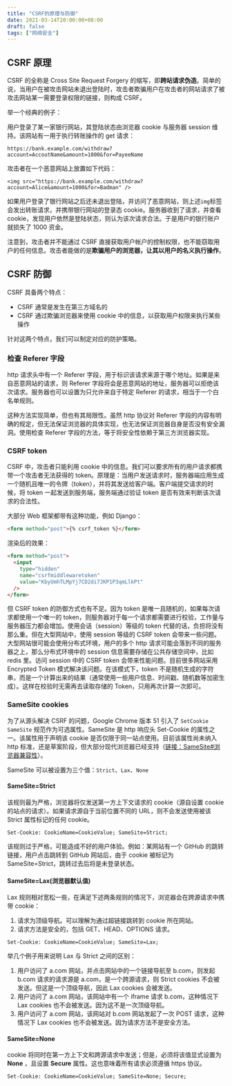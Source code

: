 ```yaml
---
title: "CSRF的原理与防御"
date: 2021-03-14T20:00:00+08:00
draft: false
tags: ["网络安全"]
---
```


## CSRF 原理

CSRF 的全称是 Cross Site Request Forgery 的缩写，即**跨站请求伪造**。简单的说，当用户在被攻击网站未退出登陆时，攻击者欺骗用户在攻击者的网站请求了被攻击网站某一需要登录权限的链接，则构成 CSRF。

举一个经典的例子：

用户登录了某一家银行网站，其登陆状态由浏览器 cookie 与服务器 session 维持。该网站有一用于执行转账操作的 get 请求：

`https://bank.example.com/withdraw?account=AccoutName&amount=1000&for=PayeeName`

攻击者在一个恶意网站上放置如下代码：

`<img src="https://bank.example.com/withdraw?account=Alice&amount=1000&for=Badman" />`

如果用户登录了银行网站之后还未退出登陆，并访问了恶意网站，则上述`img`标签会发出转账请求，并携带银行网站的登录态 cookie。服务器收到了请求，并查看 cookie，发现用户依然是登陆状态，则认为该次请求合法。于是用户的银行账户就损失了 1000 资金。

注意到，攻击者并不能通过 CSRF 直接获取用户帐户的控制权限，也不能窃取用户的任何信息。攻击者能做的是**欺骗用户的浏览器，让其以用户的名义执行操作**。

## CSRF 防御

CSRF 具备两个特点：

- CSRF 通常是发生在第三方域名的
- CSRF 通过欺骗浏览器来使用 cookie 中的信息，以获取用户权限来执行某些操作

针对这两个特点，我们可以制定对应的防护策略。

### 检查 Referer 字段

http 请求头中有一个 Referer 字段，用于标识该请求来源于哪个地址。如果是来自恶意网站的请求，则 Referer 字段将会是恶意网站的地址，服务器可以拒绝该次请求。服务器也可以设置为只允许来自于特定 Referer 的请求，相当于一个白名单规则。

这种方法实现简单，但也有其局限性。虽然 http 协议对 Referer 字段的内容有明确的规定，但无法保证浏览器的具体实现，也无法保证浏览器自身是否没有安全漏洞。使用检查 Referer 字段的方法，等于将安全性依赖于第三方浏览器实现。

### CSRF token

CSRF 中，攻击者只能利用 cookie 中的信息。我们可以要求所有的用户请求都携带一个攻击者无法获得的 token。原理是：当用户发送请求时，服务器端应用生成一个随机且唯一的令牌（token），并将其发送给客户端。客户端提交请求的时候，将 token 一起发送到服务端，服务端通过验证 token 是否有效来判断该次请求的合法性。

大部分 Web 框架都带有这种功能，例如 Django：

```html
<form method="post">{% csrf_token %}</form>
```

渲染后的效果：

```html
<form method="post">
  <input
    type="hidden"
    name="csrfmiddlewaretoken"
    value="KbyUmhTLMpYj7CD2di7JKP1P3qmLlkPt"
  />
</form>
```

但 CSRF token 的防御方式也有不足。因为 token 是唯一且随机的，如果每次请求都使用一个唯一的 token，则服务器对于每一个请求都需要进行校验，工作量与服务器压力都会增加。使用会话（session）等级的 token 代替的话，负担将没有那么重。但在大型网站中，使用 session 等级的 CSRF token 会带来一些问题。大型网站很可能会使用分布式环境，用户的多个 http 请求可能会落到不同的服务器之上，那么分布式环境中的 session 信息需要存储在公共存储空间中，比如 redis 里。访问 session 中的 CSRF token 会带来性能问题。目前很多网站采用 Encrypted Token 模式解决该问题。在该模式下，token 不是随机生成的字符串，而是一个计算出来的结果（通常使用一些用户信息、时间戳、随机数等加密生成）。这样在校验时无需再去读取存储的 Token，只用再次计算一次即可。

### SameSite cookies

为了从源头解决 CSRF 的问题，Google Chrome 版本 51 引入了 `SetCookie SameSite` 规范作为可选属性。SameSite 是 http 响应头 Set-Cookie 的属性之一。该属性用于声明该 cookie 是否仅限于同一站点使用。目前该属性尚未纳入 http 标准，还是草案阶段，但大部分现代浏览器已经支持（[链接：SameSite#浏览器兼容性](https://developer.mozilla.org/zh-CN/docs/Web/HTTP/Headers/Set-Cookie/SameSite#%E6%B5%8F%E8%A7%88%E5%99%A8%E5%85%BC%E5%AE%B9%E6%80%A7)）。

SameSite 可以被设置为三个值：`Strict`、`Lax`、`None`

#### SameSite=Strict

该规则最为严格，浏览器将仅发送第一方上下文请求的 cookie（源自设置 cookie 的站点的请求）。如果请求源自于当前位置不同的 URL，则不会发送使用被该 Strict 属性标记的任何 cookie。

```raw
Set-Cookie: CookieName=CookieValue; SameSite=Strict;
```

该规则过于严格，可能造成不好的用户体验。例如：某网站有一个 GitHub 的跳转链接，用户点击跳转到 GitHub 网站后，由于 cookie 被标记为 SameSite=Strict，跳转过去后将是未登录状态。

#### SameSite=Lax(浏览器默认值)

Lax 规则相对宽松一些，在满足下述两条规则的情况下，浏览器会在跨源请求中携带 cookie：

1. 请求为顶级导航。可以理解为通过超链接跳转到 cookie 所在网站。
2. 请求方法是安全的，包括 GET、HEAD、OPTIONS 请求。

```raw
Set-Cookie: CookieName=CookieValue; SameSite=Lax;
```

举几个例子用来说明 Lax 与 Strict 之间的区别：

1. 用户访问了 a.com 网站，并点击网站中的一个链接导航至 b.com，则发起 b.com 请求的请求源是 a.com，是一个跨源请求，则 Strict cookies 不会被发送。但这是一个顶级导航，因此 Lax cookies 会被发送。
2. 用户访问了 a.com 网站，该网站中有一个 iframe 请求 b.com，这种情况下 Lax cookies 也不会被发送。因为这不是一次顶级导航。
3. 用户访问了 a.com 网站，该网站对 b.com 网站发起了一次 POST 请求，这种情况下 Lax cookies 也不会被发送。因为请求方法不是安全方法。

#### SameSite=None

cookie 将同时在第一方上下文和跨源请求中发送；但是，必须将该值显式设置为 **None** ，且设置 **Secure** 属性。这也意味着所有请求必须遵循 https 协议。

```raw
Set-Cookie: CookieName=CookieValue; SameSite=None; Secure;
```

